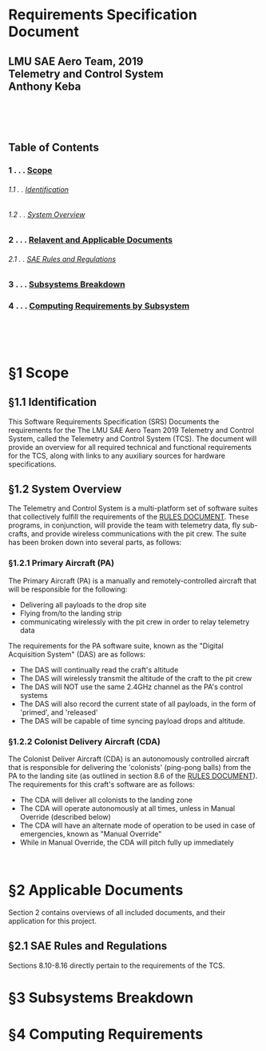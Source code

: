 Requirements Specification Document
======
## LMU SAE Aero Team, 2019<br>Telemetry and Control System<br>Anthony Keba

<br><br><br>

Table of Contents
------
###  1 . . . [Scope](#1-scope)
###### 1.1 . . [Identification](#11-identification)
###### 1.2 . . [System Overview](#12-system-overview)
###  2 . . . [Relavent and Applicable Documents](#2-applicable-documents)
###### 2.1 . . [SAE Rules and Regulations](#21-sae-rules-and-regulations)
###  3 . . . [Subsystems Breakdown](#3-subsystems-breakdown)
###  4 . . . [Computing Requirements by Subsystem](#4-computing-requirements)

<br><br><br>

# §1 Scope
## §1.1 Identification
This Software Requirements Specification (SRS) Documents the requirements for the The LMU SAE Aero Team 2019 Telemetry and Control System, called the Telemetry and Control System (TCS). The document will provide an overview for all required technical and functional requirements for the TCS, along with links to any auxiliary sources for hardware specifications.
<br>
## §1.2 System Overview
The Telemetry and Control System is a multi-platform set of software suites that collectively fulfill the requirements of the [RULES DOCUMENT][SAERulesAndRegulationsDocument]. These programs, in conjunction, will provide the team with telemetry data, fly sub-crafts, and provide wireless communications with the pit crew. The suite has been broken down into several parts, as follows:
### §1.2.1 Primary Aircraft (PA)
The Primary Aircraft (PA) is a manually and remotely-controlled aircraft that will be responsible for the following:
* Delivering all payloads to the drop site
* Flying from/to the landing strip
* communicating wirelessly with the pit crew in order to relay telemetry data

The requirements for the PA software suite, known as the "Digital Acquisition System" (DAS) are as follows:
* The DAS will continually read the craft's altitude
* The DAS will wirelessly transmit the altitude of the craft to the pit crew
* The DAS will NOT use the same 2.4GHz channel as the PA's control systems
* The DAS will also record the current state of all payloads, in the form of 'primed', and 'released'
* The DAS will be capable of time syncing payload drops and altitude.


### §1.2.2 Colonist Delivery Aircraft (CDA)
The Colonist Deliver Aircraft (CDA) is an autonomously controlled aircraft that is responsible for delivering the 'colonists' (ping-pong balls) from the PA to the landing site (as outlined in section 8.6 of the [RULES DOCUMENT][SAERulesAndRegulationsDocument]). The requirements for this craft's software are as follows:
* The CDA will deliver all colonists to the landing zone
* The CDA will operate autonomously at all times, unless in Manual Override (described below)
* The CDA will have an alternate mode of operation to be used in case of emergencies, known as "Manual Override"
* While in Manual Override, the CDA will pitch fully up immediately

<br>

# §2 Applicable Documents
Section 2 contains overviews of all included documents, and their application for this project.
## §2.1 SAE Rules and Regulations
  Sections 8.10-8.16 directly pertain to the requirements of the TCS.
<br>
# §3 Subsystems Breakdown
# §4 Computing Requirements

[SAERulesAndRegulationsDocument]: https://github.com/CatLoverKid/LMU-SAEAero/blob/master/SAE_Aero_Design_Rules_2019.pdf
